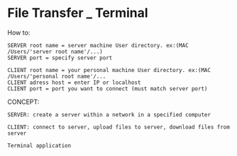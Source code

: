 # File Transfer _ Terminal
How to:
  
    SERVER root name = server machine User directory. ex:(MAC /Users/'server root name'/...)
    SERVER port = specify server port

    CLIENT root name = your personal machine User directory. ex:(MAC /Users/'personal root name'/...
    CLIENT adress host = enter IP or localhost
    CLIENT port = port you want to connect (must match server port)
  
  CONCEPT:
    
    SERVER: create a server within a network in a specified computer
    
    CLIENT: connect to server, upload files to server, download files from server
   
    Terminal application
    
